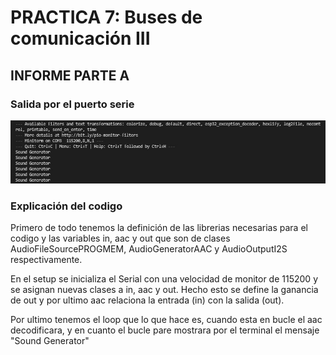 # PRACTICA 7: Buses de comunicación III

## INFORME PARTE A

### Salida por el puerto serie

<!--Images-->

![Terminal](Terminal.jpg)



### Explicación del codigo

Primero de todo tenemos la definición de las librerias necesarias para el codigo y las variables in, aac y out que son de clases AudioFileSourcePROGMEM, AudioGeneratorAAC y AudioOutputI2S respectivamente.

En el setup se inicializa el Serial con una velocidad de monitor de 115200 y se asignan nuevas clases a in, aac y out. Hecho esto se define la ganancia de out y por ultimo aac relaciona la entrada (in) con la salida (out).

Por ultimo tenemos el loop que lo que hace es, cuando esta en bucle el aac decodificara, y en cuanto el bucle pare mostrara por el terminal el mensaje "Sound Generator"